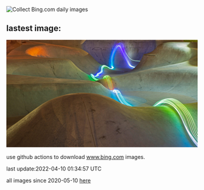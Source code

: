 ![Collect Bing.com daily images](https://github.com/counter2015/bing-daily-images/workflows/Collect%20Bing.com%20daily%20images/badge.svg)
## lastest image:
![](images/LightPainting.jpg)

use github actions to download www.bing.com images.

last update:2022-04-10 01:34:57 UTC

all images since 2020-05-10 [here](https://github.com/counter2015/bing-daily-images/tree/master/images) 
